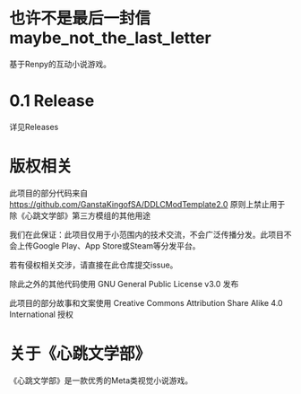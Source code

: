 # 也许不是最后一封信 maybe_not_the_last_letter

基于Renpy的互动小说游戏。

# 0.1 Release

详见Releases

# 版权相关
此项目的部分代码来自 https://github.com/GanstaKingofSA/DDLCModTemplate2.0 原则上禁止用于除《心跳文学部》第三方模组的其他用途

我们在此保证：此项目仅用于小范围内的技术交流，不会广泛传播分发。此项目不会上传Google Play、App Store或Steam等分发平台。

若有侵权相关交涉，请直接在此仓库提交issue。

除此之外的其他代码使用 GNU General Public License v3.0 发布

此项目的部分故事和文案使用 Creative Commons Attribution Share Alike 4.0 International 授权

# 关于《心跳文学部》
《心跳文学部》是一款优秀的Meta类视觉小说游戏。